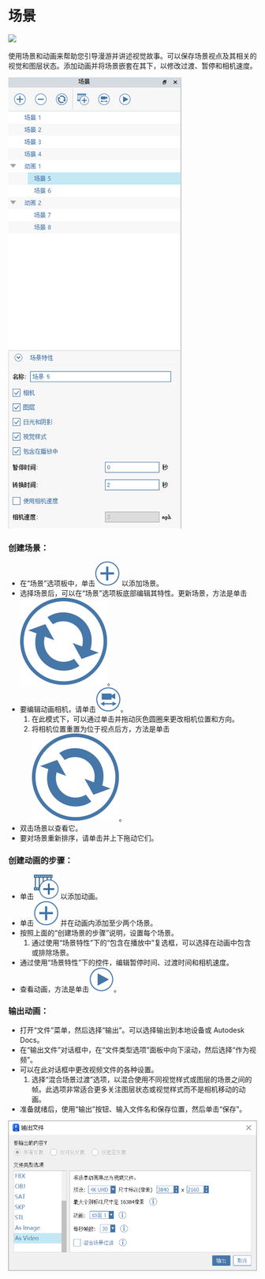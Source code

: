 # 场景

![](../.gitbook/assets/animations-aerial.gif)

使用场景和动画来帮助您引导漫游并讲述视觉故事。可以保存场景视点及其相关的视觉和图层状态。添加动画并将场景嵌套在其下，以修改过渡、暂停和相机速度。

![](<../.gitbook/assets/scenes UI windows.png>)

### 创建场景：

* 在“场景”选项板中，单击<img src="../.gitbook/assets/plus icon.png" alt="" data-size="line"> 以添加场景。
* 选择场景后，可以在“场景”选项板底部编辑其特性。更新场景，方法是单击<img src="../.gitbook/assets/refresh icon.svg" alt="" data-size="line">。
* 要编辑动画相机，请单击<img src="../.gitbook/assets/edit cameras.png" alt="" data-size="line">。
   1. 在此模式下，可以通过单击并拖动灰色圆圈来更改相机位置和方向。
   2. 将相机位置重置为位于视点后方，方法是单击<img src="../.gitbook/assets/refresh icon.svg" alt="" data-size="line">。
* 双击场景以查看它。
* 要对场景重新排序，请单击并上下拖动它们。

### 创建动画的步骤：

* 单击<img src="../.gitbook/assets/add animation.png" alt="" data-size="line"> 以添加动画。
* 单击<img src="../.gitbook/assets/plus icon.png" alt="" data-size="line"> 并在动画内添加至少两个场景。
* 按照上面的“创建场景的步骤”说明，设置每个场景。
   1. 通过使用“场景特性”下的“包含在播放中”复选框，可以选择在动画中包含或排除场景。
* 通过使用“场景特性”下的控件，编辑暂停时间、过渡时间和相机速度。
* 查看动画，方法是单击<img src="../.gitbook/assets/play icon.png" alt="" data-size="line">。

### 输出动画：

* 打开“文件”菜单，然后选择“输出”。可以选择输出到本地设备或 Autodesk Docs。
* 在“输出文件”对话框中，在“文件类型选项”面板中向下滚动，然后选择“作为视频”。
* 可以在此对话框中更改视频文件的各种设置。
   1. 选择“混合场景过渡”选项，以混合使用不同视觉样式或图层的场景之间的帧。此选项非常适合更多关注图层状态或视觉样式而不是相机移动的动画。
* 准备就绪后，使用“输出”按钮、输入文件名和保存位置，然后单击“保存”。

![](../.gitbook/assets/animations-export-dialog.png)
